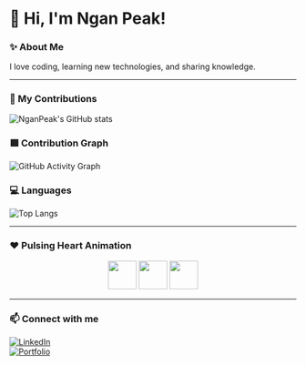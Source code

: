 # 👋 Hi, I'm Ngan Peak!  

### ✨ About Me
I love coding, learning new technologies, and sharing knowledge.  

---

### 🚀 My Contributions
![NganPeak's GitHub stats](https://github-readme-stats.vercel.app/api?username=NganPeak&show_icons=true&theme=tokyonight&count_private=true&hide=prs)

### 🟩 Contribution Graph
![GitHub Activity Graph](https://github-readme-activity-graph.vercel.app/graph?username=NganPeak&theme=react-dark&hide_border=true)

### 💻 Languages
![Top Langs](https://github-readme-stats.vercel.app/api/top-langs/?username=NganPeak&layout=compact&theme=radical)

---

### ❤️ Pulsing Heart Animation
<p align="center">
  <img src="https://github.com/Ileriayo/markdown-badges/raw/main/svg/Animated-Heart.svg" width="50"/>
  <img src="https://github.com/Ileriayo/markdown-badges/raw/main/svg/Animated-Heart.svg" width="50"/>
  <img src="https://github.com/Ileriayo/markdown-badges/raw/main/svg/Animated-Heart.svg" width="50"/>
</p>

---

### 📫 Connect with me
[![LinkedIn](https://img.shields.io/badge/LinkedIn-NganPeak-blue?style=flat-square&logo=linkedin)](https://www.linkedin.com/)  
[![Portfolio](https://img.shields.io/badge/Portfolio-MySite-orange?style=flat-square&logo=google-chrome)](https://nganpeak.github.io)

